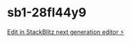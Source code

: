 # sb1-28fl44y9

[Edit in StackBlitz next generation editor ⚡️](https://stackblitz.com/~/github.com/ritvikindupuri/sb1-28fl44y9)